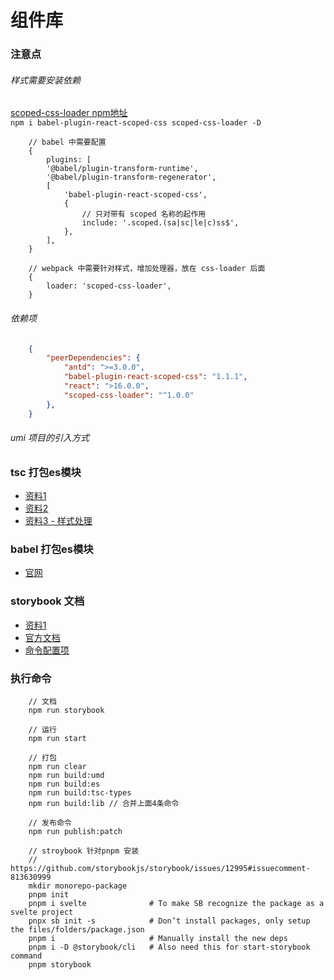 # 组件库

### 注意点
###### 样式需要安装依赖
[scoped-css-loader npm地址](https://www.npmjs.com/package/scoped-css-loader?activeTab=readme) <br />
`npm i babel-plugin-react-scoped-css scoped-css-loader -D`
```
    // babel 中需要配置
    {
        plugins: [
        '@babel/plugin-transform-runtime',
        '@babel/plugin-transform-regenerator',
        [
            'babel-plugin-react-scoped-css',
            {
                // 只对带有 scoped 名称的起作用
                include: '.scoped.(sa|sc|le|c)ss$',
            },
        ],
    }
```
```
    // webpack 中需要针对样式，增加处理器，放在 css-loader 后面
    {
        loader: 'scoped-css-loader',
    }
```

###### 依赖项
```json
    {
        "peerDependencies": {
            "antd": ">=3.0.0",
            "babel-plugin-react-scoped-css": "1.1.1",
            "react": ">16.0.0",
            "scoped-css-loader": "^1.0.0"
        },
    }
```

###### umi 项目的引入方式


### tsc 打包es模块
- [资料1](https://segmentfault.com/a/1190000039852833)
- [资料2](https://segmentfault.com/a/1190000022809326)
- [资料3 - 样式处理](https://vccolombo.github.io/blog/tsc-how-to-copy-non-typescript-files-when-building/)

### babel 打包es模块
- [官网](https://www.babeljs.cn/docs/babel-cli)

### storybook 文档
- [资料1](https://segmentfault.com/a/1190000041116905)
- [官方文档](https://storybook.js.org/docs/react/writing-stories/introduction#using-args)
- [命令配置项](https://storybook.js.org/docs/react/api/cli-options)


### 执行命令
```
    // 文档
    npm run storybook

    // 运行
    npm run start

    // 打包
    npm run clear
    npm run build:umd
    npm run build:es
    npm run build:tsc-types
    npm run build:lib // 合并上面4条命令

    // 发布命令
    npm run publish:patch
```


```
    // stroybook 针对pnpm 安装
    // https://github.com/storybookjs/storybook/issues/12995#issuecomment-813630999
    mkdir monorepo-package
    pnpm init
    pnpm i svelte              # To make SB recognize the package as a svelte project
    pnpx sb init -s            # Don’t install packages, only setup the files/folders/package.json
    pnpm i                     # Manually install the new deps
    pnpm i -D @storybook/cli   # Also need this for start-storybook command
    pnpm storybook
```
